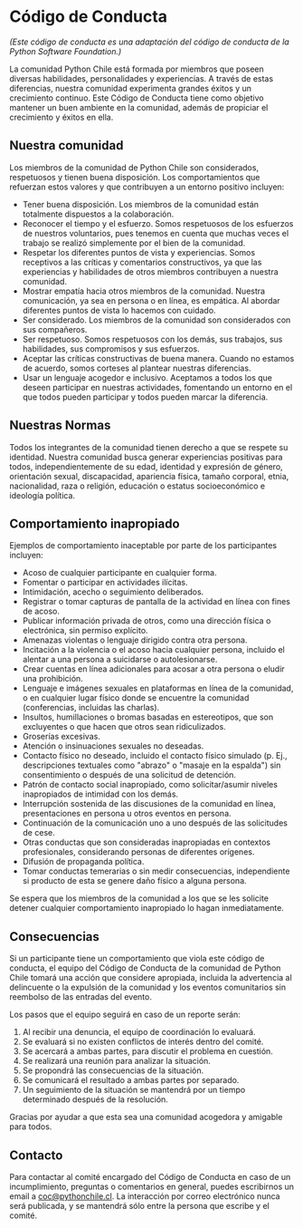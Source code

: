 # Código de Conducta

*(Este código de conducta es una adaptación del código de conducta de la Python Software Foundation.)*

La comunidad Python Chile está formada por miembros que poseen diversas habilidades, personalidades y experiencias. A través de estas diferencias, nuestra comunidad experimenta grandes éxitos y un crecimiento continuo. Este Código de Conducta tiene como objetivo mantener un buen ambiente en la comunidad, además de propiciar el crecimiento y éxitos en ella.

## Nuestra comunidad

Los miembros de la comunidad de Python Chile son considerados, respetuosos y tienen buena disposición. Los comportamientos que refuerzan estos valores y que contribuyen a un entorno positivo incluyen:

- Tener buena disposición. Los miembros de la comunidad están totalmente dispuestos a la colaboración.
- Reconocer el tiempo y el esfuerzo. Somos respetuosos de los esfuerzos de nuestros voluntarios, pues tenemos en cuenta que muchas veces el trabajo se realizó simplemente por el bien de la comunidad.
- Respetar los diferentes puntos de vista y experiencias. Somos receptivos a las críticas y comentarios constructivos, ya que las experiencias y habilidades de otros miembros contribuyen a nuestra comunidad.
- Mostrar empatía hacia otros miembros de la comunidad. Nuestra comunicación, ya sea en persona o en línea, es empática. Al abordar diferentes puntos de vista lo hacemos con cuidado.
- Ser considerado. Los miembros de la comunidad son considerados con sus compañeros.
- Ser respetuoso. Somos respetuosos con los demás, sus trabajos, sus habilidades, sus compromisos y sus esfuerzos.
- Aceptar las críticas constructivas de buena manera. Cuando no estamos de acuerdo, somos corteses al plantear nuestras diferencias.
- Usar un lenguaje acogedor e inclusivo. Aceptamos a todos los que deseen participar en nuestras actividades, fomentando un entorno en el que todos pueden participar y todos pueden marcar la diferencia.

## Nuestras Normas

Todos los integrantes de la comunidad tienen derecho a que se respete su identidad. Nuestra comunidad busca generar experiencias positivas para todos, independientemente de su edad, identidad y expresión de género, orientación sexual, discapacidad, apariencia física, tamaño corporal, etnia, nacionalidad, raza o religión, educación o estatus socioeconómico e ideología política.

## Comportamiento inapropiado

Ejemplos de comportamiento inaceptable por parte de los participantes incluyen:

- Acoso de cualquier participante en cualquier forma.
- Fomentar o participar en actividades ilícitas.
- Intimidación, acecho o seguimiento deliberados.
- Registrar o tomar capturas de pantalla de la actividad en línea con fines de acoso.
- Publicar información privada de otros, como una dirección física o electrónica, sin permiso explícito.
- Amenazas violentas o lenguaje dirigido contra otra persona.
- Incitación a la violencia o el acoso hacia cualquier persona, incluido el alentar a una persona a suicidarse o autolesionarse.
- Crear cuentas en línea adicionales para acosar a otra persona o eludir una prohibición.
- Lenguaje e imágenes sexuales en plataformas en línea de la comunidad, o en cualquier lugar físico donde se encuentre la comunidad (conferencias, incluidas las charlas).
- Insultos, humillaciones o bromas basadas en estereotipos, que son excluyentes o que hacen que otros sean ridiculizados.
- Groserías excesivas.
- Atención o insinuaciones sexuales no deseadas.
- Contacto físico no deseado, incluido el contacto físico simulado (p. Ej., descripciones textuales como "abrazo" o "masaje en la espalda") sin consentimiento o después de una solicitud de detención.
- Patrón de contacto social inapropiado, como solicitar/asumir niveles inapropiados de intimidad con los demás.
- Interrupción sostenida de las discusiones de la comunidad en línea, presentaciones en persona u otros eventos en persona.
- Continuación de la comunicación uno a uno después de las solicitudes de cese.
- Otras conductas que son consideradas inapropiadas en contextos profesionales, considerando personas de diferentes orígenes.
- Difusión de propaganda política.
- Tomar conductas temerarias o sin medir consecuencias, independiente si producto de esta se genere daño físico a alguna persona.

Se espera que los miembros de la comunidad a los que se les solicite detener cualquier comportamiento inapropiado lo hagan inmediatamente.

## Consecuencias

Si un participante tiene un comportamiento que viola este código de conducta, el equipo del Código de Conducta de la comunidad de Python Chile tomará una acción que considere apropiada, incluida la advertencia al delincuente o la expulsión de la comunidad y los eventos comunitarios sin reembolso de las entradas del evento.

Los pasos que el equipo seguirá en caso de un reporte serán:

1. Al recibir una denuncia, el equipo de coordinación lo evaluará.
2. Se evaluará si no existen conflictos de interés dentro del comité.
3. Se acercará a ambas partes, para discutir el problema en cuestión.
4. Se realizará una reunión para analizar la situación.
5. Se propondrá las consecuencias de la situación.
6. Se comunicará el resultado a ambas partes por separado.
7. Un seguimiento de la situación se mantendrá por un tiempo determinado después de la resolución.

Gracias por ayudar a que esta sea una comunidad acogedora y amigable para todos.

## Contacto

Para contactar al comité encargado del Código de Conducta en caso de un incumplimiento, preguntas o comentarios en general, puedes escribirnos un email a [coc@pythonchile.cl](mailto:coc@pythonchile.cl). La interacción por correo electrónico nunca será publicada, y se mantendrá sólo entre la persona que escribe y el comité.
